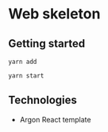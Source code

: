 # Web skeleton

## Getting started

```
yarn add 
```

```
yarn start
```

## Technologies

* Argon React template


